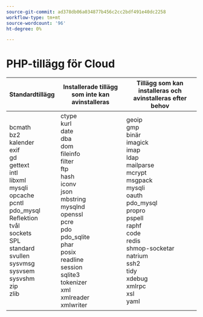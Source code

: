 ```yaml
---
source-git-commit: ad378db06a034877b456c2cc2bdf491e40dc2258
workflow-type: tm+mt
source-wordcount: '96'
ht-degree: 0%

---
```

# PHP-tillägg för Cloud

<table style="table-layout:auto">
    <thead>
      <tr>
        <th>
            Standardtillägg
        </th>
        <th>
            Installerade tillägg som inte kan avinstalleras
        </th>
        <th>
            Tillägg som kan installeras och avinstalleras efter behov
        </th>
      </tr>
    </thead>
    <tbody>
        <tr>
            <td>
                bcmath<br>
                bz2<br>
                kalender <br>
                exif<br>
                gd <br>
                gettext <br>
                intl <br>
                libxml <br>
                mysqli<br>
                opcache<br>
                pcntl<br>
                pdo_mysql<br>
                Reflektion <br>
                tvål <br>
                sockets <br>
                SPL <br>
                standard <br>
                svullen <br>
                sysvmsg<br>
                sysvsem <br>
                sysvshm<br>
                zip <br>
                zlib <br>
            </td>
            <td>
                ctype<br>
                kurl <br>
                date <br>
                dba <br>
                dom<br>
                fileinfo <br>
                filter <br>
                ftp <br>
                hash <br>
                iconv<br>
                json<br>
                mbstring<br>
                mysqlnd<br>
                openssl <br>
                pcre <br>
                pdo <br>
                pdo_sqlite<br>
                phar <br>
                posix <br>
                readline <br>
                session <br>
                sqlite3<br>
                tokenizer <br>
                xml <br>
                xmlreader<br>
                xmlwriter <br>
            </td>
            <td>
                geoip<br>
                gmp <br>
                binär <br>
                imagick <br>
                imap <br>
                ldap <br>
                mailparse<br>
                mcrypt<br>
                msgpack <br>
                mysqli<br>
                oauth<br>
                pdo_mysql<br>
                propro <br>
                pspell <br>
                raphf <br>
                code <br>
                redis <br>
                shmop-socketar <br>
                natrium <br>
                ssh2 <br>
                tidy <br>
                xdebug <br>
                xmlrpc <br>
                xsl<br>
                yaml <br>
            </td>
        </tr>
    </tbody>
</table>
